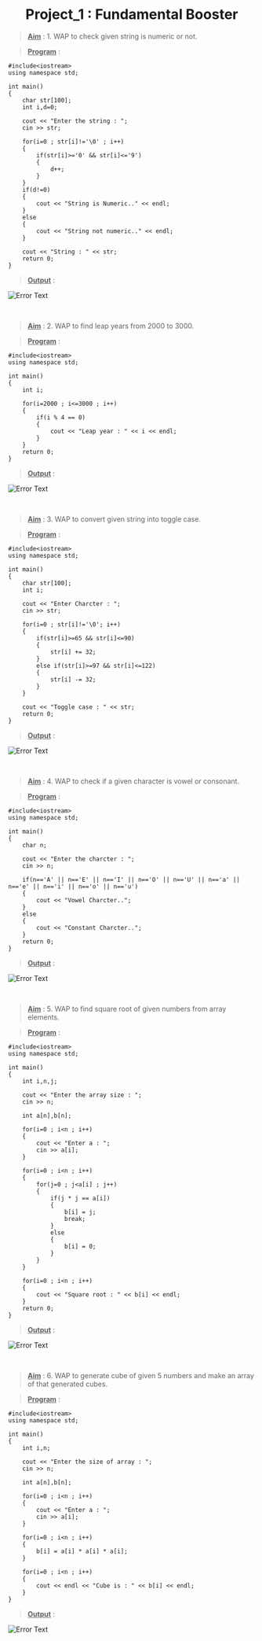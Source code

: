 <center><h1>Project_1 : Fundamental Booster</h1></center>

><u>**Aim**</u> : 1. WAP to check given string is numeric or not.

><u>**Program**</u> : 

    #include<iostream>
    using namespace std;

    int main()
    {
        char str[100];
        int i,d=0;
        
        cout << "Enter the string : ";
        cin >> str;
        
        for(i=0 ; str[i]!='\0' ; i++)
        {
            if(str[i]>='0' && str[i]<='9')
            {
                d++;
            }
        }
        if(d!=0)
        {
            cout << "String is Numeric.." << endl;
        }
        else
        {
            cout << "String not numeric.." << endl;
        }
        
        cout << "String : " << str;
        return 0;
    }

><u>**Output**</u> : 

![Error Text](https://github.com/Bonikadesai/Cpp/blob/master/PR-1/Image/PR-1_1/Screenshot_20221225_051610.png)

<br>

><u>**Aim**</u> : 2. WAP to find leap years from 2000 to 3000.

><u>**Program**</u> : 

    #include<iostream>
    using namespace std;

    int main()
    {
        int i;
        
        for(i=2000 ; i<=3000 ; i++)
        {
            if(i % 4 == 0)
            {
                cout << "Leap year : " << i << endl;
            }
        }
        return 0;
    }

><u>**Output**</u> : 

![Error Text](https://github.com/Bonikadesai/Cpp/blob/master/PR-1/Image/PR-1_2/Screenshot_20221225_051812.png)

<br>

><u>**Aim**</u> : 3. WAP to convert given string into toggle case.

><u>**Program**</u> : 

    #include<iostream>
    using namespace std;

    int main()
    {
        char str[100];
        int i;
        
        cout << "Enter Charcter : ";
        cin >> str;
        
        for(i=0 ; str[i]!='\0'; i++)
        {
            if(str[i]>=65 && str[i]<=90)
            {
                str[i] += 32;
            }
            else if(str[i]>=97 && str[i]<=122)
            {
                str[i] -= 32;
            }
        }
        
        cout << "Toggle case : " << str;
        return 0;
    }

><u>**Output**</u> : 

![Error Text](https://github.com/Bonikadesai/Cpp/blob/master/PR-1/Image/PR-1_3/Screenshot_20221225_052014.png)

<br>

><u>**Aim**</u> : 4. WAP to check if a given character is vowel or consonant.

><u>**Program**</u> : 

    #include<iostream>
    using namespace std;

    int main()
    {
        char n;
        
        cout << "Enter the charcter : ";
        cin >> n;
        
        if(n=='A' || n=='E' || n=='I' || n=='O' || n=='U' || n=='a' || n=='e' || n=='i' || n=='o' || n=='u')
        {
            cout << "Vowel Charcter..";
        }
        else
        {
            cout << "Constant Charcter..";
        }
        return 0;
    }

><u>**Output**</u> : 

![Error Text](https://github.com/Bonikadesai/Cpp/blob/master/PR-1/Image/PR-1_4/Screenshot_20221225_052106.png)

<br>

><u>**Aim**</u> : 5. WAP to find square root of given numbers from array elements.

><u>**Program**</u> : 

    #include<iostream>
    using namespace std;

    int main()
    {
        int i,n,j;
        
        cout << "Enter the array size : ";
        cin >> n;
        
        int a[n],b[n];
        
        for(i=0 ; i<n ; i++)
        {
            cout << "Enter a : ";
            cin >> a[i];
        }
        
        for(i=0 ; i<n ; i++)
        {
            for(j=0 ; j<a[i] ; j++)
            {
                if(j * j == a[i])
                {
                    b[i] = j;
                    break;
                }
                else
                {
                    b[i] = 0;
                }
            }
        }
        
        for(i=0 ; i<n ; i++)
        {
            cout << "Square root : " << b[i] << endl;
        }
        return 0;
    }

><u>**Output**</u> : 

![Error Text](https://github.com/Bonikadesai/Cpp/blob/master/PR-1/Image/PR-1_5/Screenshot_20221225_052234.png)

<br>

><u>**Aim**</u> : 6. WAP to generate cube of given 5 numbers and make an array of that generated cubes.

><u>**Program**</u> : 

    #include<iostream>
    using namespace std;

    int main()
    {
        int i,n;
        
        cout << "Enter the size of array : ";
        cin >> n;
        
        int a[n],b[n];
        
        for(i=0 ; i<n ; i++)
        {
            cout << "Enter a : ";
            cin >> a[i];
        }
        
        for(i=0 ; i<n ; i++)
        {
            b[i] = a[i] * a[i] * a[i];
        }
        
        for(i=0 ; i<n ; i++)
        {
            cout << endl << "Cube is : " << b[i] << endl;
        }
    }

><u>**Output**</u> : 

![Error Text](https://github.com/Bonikadesai/Cpp/blob/master/PR-1/Image/PR-1_6/Screenshot_20221225_052343.png)

<br>